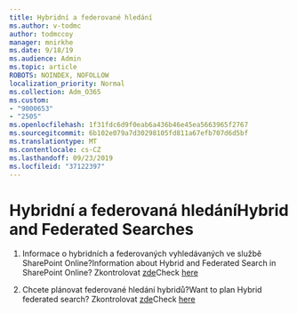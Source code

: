 ```yaml
---
title: Hybridní a federované hledání
ms.author: v-todmc
author: todmccoy
manager: mnirkhe
ms.date: 9/18/19
ms.audience: Admin
ms.topic: article
ROBOTS: NOINDEX, NOFOLLOW
localization_priority: Normal
ms.collection: Adm_O365
ms.custom:
- "9000653"
- "2505"
ms.openlocfilehash: 1f31fdc6d9f0eab6a436b46e45ea5663965f2767
ms.sourcegitcommit: 6b102e079a7d30298105fd811a67efb707d6d5bf
ms.translationtype: MT
ms.contentlocale: cs-CZ
ms.lasthandoff: 09/23/2019
ms.locfileid: "37122397"
---
```

# <a name="hybrid-and-federated-searches"></a><span data-ttu-id="781c2-102">Hybridní a federovaná hledání</span><span class="sxs-lookup"><span data-stu-id="781c2-102">Hybrid and Federated Searches</span></span> 

1. <span data-ttu-id="781c2-103">Informace o hybridních a federovaných vyhledávaných ve službě SharePoint Online?</span><span class="sxs-lookup"><span data-stu-id="781c2-103">Information about Hybrid and Federated Search in SharePoint Online?</span></span>
    <span data-ttu-id="781c2-104">Zkontrolovat [zde](https://docs.microsoft.com/sharepoint/hybrid/hybrid-search-in-sharepoint)</span><span class="sxs-lookup"><span data-stu-id="781c2-104">Check [here](https://docs.microsoft.com/sharepoint/hybrid/hybrid-search-in-sharepoint)</span></span>

2. <span data-ttu-id="781c2-105">Chcete plánovat federované hledání hybridů?</span><span class="sxs-lookup"><span data-stu-id="781c2-105">Want to plan Hybrid federated search?</span></span>
    <span data-ttu-id="781c2-106">Zkontrolovat [zde](https://docs.microsoft.com/sharepoint/hybrid/plan-hybrid-federated-search)</span><span class="sxs-lookup"><span data-stu-id="781c2-106">Check [here](https://docs.microsoft.com/sharepoint/hybrid/plan-hybrid-federated-search)</span></span>